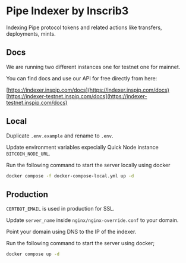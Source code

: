 # Pipe Indexer by Inscrib3

Indexing Pipe protocol tokens and related actions like transfers, deployments, mints.

## Docs

We are running two different instances one for testnet one for mainnet.

You can find docs and use our API for free directly from here:

[https://indexer.inspip.com/docs](https://indexer.inspip.com/docs)
[https://indexer-testnet.inspip.com/docs](https://indexer-testnet.inspip.com/docs)

## Local

Duplicate `.env.example` and rename to `.env`.

Update environment variables expecially Quick Node instance `BITCOIN_NODE_URL`.

Run the following command to start the server locally using docker

```bash
docker compose -f docker-compose-local.yml up -d
```

## Production

`CERTBOT_EMAIL` is used in production for SSL.

Update `server_name` inside `nginx/nginx-override.conf` to your domain.

Point your domain using DNS to the IP of the indexer.

Run the following command to start the server using docker;

```bash
docker compose up -d
```
